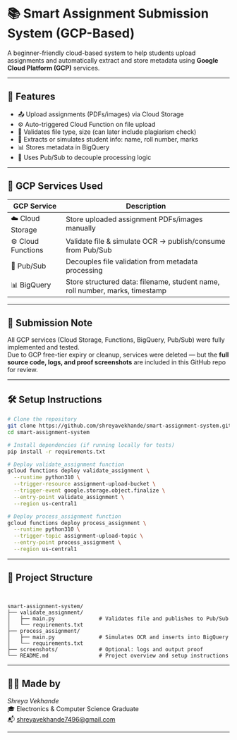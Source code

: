 # 📚 Smart Assignment Submission System (GCP-Based)

A beginner-friendly cloud-based system to help students upload assignments and automatically extract and store metadata using **Google Cloud Platform (GCP)** services.

---

## 🚀 Features

- 📤 Upload assignments (PDFs/images) via Cloud Storage
- ⚙️ Auto-triggered Cloud Function on file upload
- 🔎 Validates file type, size (can later include plagiarism check)
- 🧠 Extracts or simulates student info: name, roll number, marks
- 📊 Stores metadata in BigQuery
- 🔔 Uses Pub/Sub to decouple processing logic
  
---

## 🔧 GCP Services Used

| GCP Service        | Description                                                                 |
|--------------------|-----------------------------------------------------------------------------|
| ☁️ Cloud Storage    | Store uploaded assignment PDFs/images manually                              |
| ⚙️ Cloud Functions  | Validate file & simulate OCR → publish/consume from Pub/Sub                 |
| 🔔 Pub/Sub          | Decouples file validation from metadata processing                          |
| 📊 BigQuery         | Store structured data: filename, student name, roll number, marks, timestamp |

---

## 📝 Submission Note

All GCP services (Cloud Storage, Functions, BigQuery, Pub/Sub) were fully implemented and tested.  
Due to GCP free-tier expiry or cleanup, services were deleted — but the **full source code, logs, and proof screenshots** are included in this GitHub repo for review.

---

## 🛠️ Setup Instructions

```bash
# Clone the repository
git clone https://github.com/shreyavekhande/smart-assignment-system.git
cd smart-assignment-system

# Install dependencies (if running locally for tests)
pip install -r requirements.txt

# Deploy validate_assignment function
gcloud functions deploy validate_assignment \
  --runtime python310 \
  --trigger-resource assignment-upload-bucket \
  --trigger-event google.storage.object.finalize \
  --entry-point validate_assignment \
  --region us-central1

# Deploy process_assignment function
gcloud functions deploy process_assignment \
  --runtime python310 \
  --trigger-topic assignment-upload-topic \
  --entry-point process_assignment \
  --region us-central1
```

---

## 📂 Project Structure

```


smart-assignment-system/
├── validate_assignment/
│   ├── main.py              # Validates file and publishes to Pub/Sub
│   └── requirements.txt
├── process_assignment/
│   ├── main.py              # Simulates OCR and inserts into BigQuery
│   └── requirements.txt
├── screenshots/             # Optional: logs and output proof
└── README.md                # Project overview and setup instructions

```

---

## 🙋‍♀️ Made by

*Shreya Vekhande*  
🎓 Electronics & Computer Science Graduate  
📬 [shreyavekhande7496@gmail.com](mailto:shreyavekhande7496@gmail.com)

---
